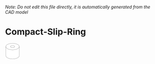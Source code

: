 ###### Note: Do not edit this file directly, it is automatically generated from the CAD model

# Compact-Slip-Ring

![](/project.svg)



 


